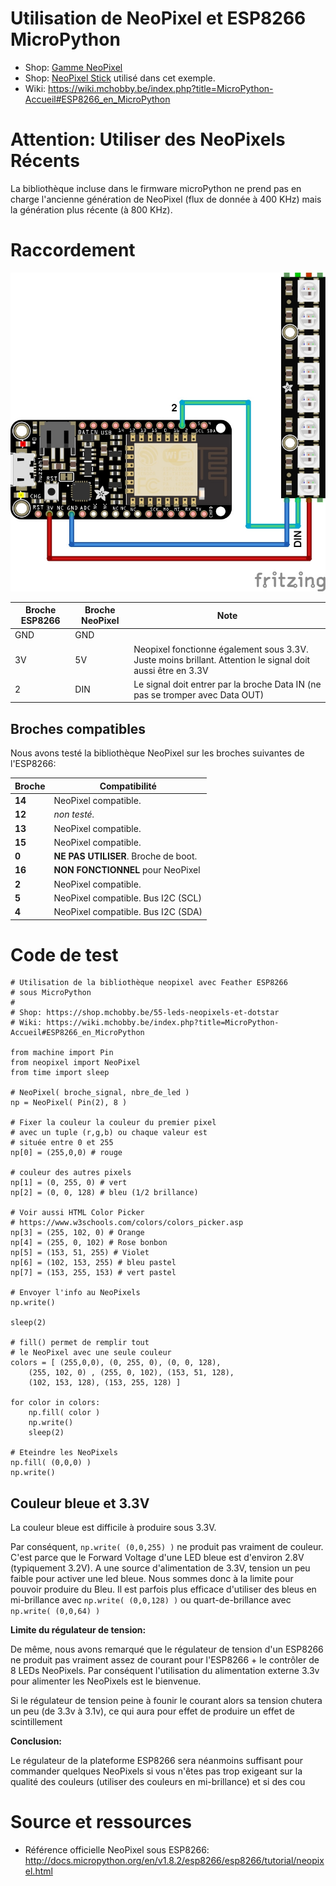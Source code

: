 # Utilisation de NeoPixel et ESP8266 MicroPython

* Shop: [Gamme NeoPixel](https://shop.mchobby.be/55-leds-neopixels-et-dotstar)
* Shop: [NeoPixel Stick](https://shop.mchobby.be/leds-neopixels-et-dotstar/407-stick-neopixel-8-leds-rgb--3232100004078-adafruit.html) utilisé dans cet exemple.
* Wiki: https://wiki.mchobby.be/index.php?title=MicroPython-Accueil#ESP8266_en_MicroPython

# Attention: Utiliser des NeoPixels Récents
La bibliothèque incluse dans le firmware microPython ne prend pas en charge l'ancienne génération de NeoPixel (flux de donnée à 400 KHz) mais la génération plus récente (à 800 KHz).

# Raccordement

![Raccordements](neopixel_bb.jpg)

| Broche ESP8266 | Broche  NeoPixel | Note                                                                                                       |
|----------------|------------------|------------------------------------------------------------------------------------------------------------|
| GND            | GND              |                                                                                                            |
| 3V             | 5V               | Neopixel fonctionne également sous 3.3V. Juste moins brillant. Attention le signal doit aussi être en 3.3V |
| 2              | DIN              | Le signal doit entrer par la broche Data IN (ne pas se tromper avec Data OUT)                              |

## Broches compatibles

Nous avons testé la bibliothèque NeoPixel sur les broches suivantes de l'ESP8266:

| Broche | Compatibilité |
|---|---|
| __14__ | NeoPixel compatible. |
| __12__ | _non testé._ |
| __13__ | NeoPixel compatible. |
| __15__ | NeoPixel compatible. |
| __0__  | __NE PAS UTILISER__. Broche de boot. |
| __16__ | __NON FONCTIONNEL__ pour NeoPixel |
| __2__  | NeoPixel compatible. |
| __5__  | NeoPixel compatible. Bus I2C (SCL) |
| __4__  | NeoPixel compatible. Bus I2C (SDA) |

# Code de test

```
# Utilisation de la bibliothèque neopixel avec Feather ESP8266 
# sous MicroPython
#
# Shop: https://shop.mchobby.be/55-leds-neopixels-et-dotstar
# Wiki: https://wiki.mchobby.be/index.php?title=MicroPython-Accueil#ESP8266_en_MicroPython

from machine import Pin
from neopixel import NeoPixel
from time import sleep

# NeoPixel( broche_signal, nbre_de_led )
np = NeoPixel( Pin(2), 8 )

# Fixer la couleur la couleur du premier pixel
# avec un tuple (r,g,b) ou chaque valeur est 
# située entre 0 et 255
np[0] = (255,0,0) # rouge

# couleur des autres pixels
np[1] = (0, 255, 0) # vert
np[2] = (0, 0, 128) # bleu (1/2 brillance)

# Voir aussi HTML Color Picker
# https://www.w3schools.com/colors/colors_picker.asp
np[3] = (255, 102, 0) # Orange
np[4] = (255, 0, 102) # Rose bonbon
np[5] = (153, 51, 255) # Violet
np[6] = (102, 153, 255) # bleu pastel
np[7] = (153, 255, 153) # vert pastel

# Envoyer l'info au NeoPixels
np.write()

sleep(2)

# fill() permet de remplir tout
# le NeoPixel avec une seule couleur
colors = [ (255,0,0), (0, 255, 0), (0, 0, 128),
    (255, 102, 0) , (255, 0, 102), (153, 51, 128), 
    (102, 153, 128), (153, 255, 128) ]

for color in colors:
    np.fill( color )
    np.write()
    sleep(2)

# Eteindre les NeoPixels
np.fill( (0,0,0) )
np.write()
```

## Couleur bleue et 3.3V
La couleur bleue est difficile à produire sous 3.3V.

Par conséquent, `np.write( (0,0,255) )` ne produit pas vraiment de couleur. C'est parce que le Forward Voltage d'une LED bleue est d'environ 2.8V (typiquement 3.2V). A  une source d'alimentation de 3.3V, tension un peu faible pour activer une led bleue. Nous sommes donc à la limite pour pouvoir produire du Bleu. Il est parfois plus efficace d'utiliser des bleus en mi-brillance avec `np.write( (0,0,128) )` ou quart-de-brillance avec `np.write( (0,0,64) )` 

__Limite du régulateur de tension:__

De même, nous avons remarqué que le régulateur de tension d'un ESP8266 ne produit pas vraiment assez de courant pour l'ESP8266 + le contrôler de 8 LEDs NeoPixels. Par conséquent l'utilisation du alimentation externe 3.3v pour alimenter les NeoPixels est le bienvenue.

Si le régulateur de tension peine à founir le courant alors sa tension chutera un peu (de 3.3v à 3.1v), ce qui aura pour effet de produire un effet de scintillement

__Conclusion:__

Le régulateur de la plateforme ESP8266 sera néanmoins suffisant pour commander quelques NeoPixels si vous n'êtes pas trop exigeant sur la qualité des couleurs (utiliser des couleurs en mi-brillance) et si des cou

# Source et ressources
* Référence officielle NeoPixel sous ESP8266: http://docs.micropython.org/en/v1.8.2/esp8266/esp8266/tutorial/neopixel.html


